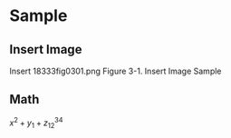# Sample

## Insert Image

Insert 18333fig0301.png
Figure 3-1. Insert Image Sample

## Math

$x^2+y_1+z_12^34$
